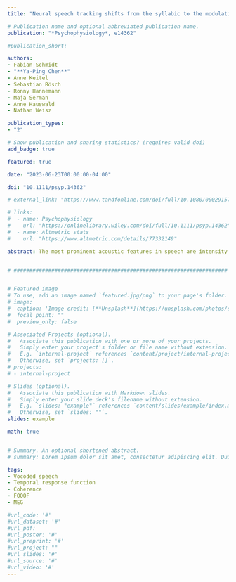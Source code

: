 ```yaml
---
title: "Neural speech tracking shifts from the syllabic to the modulation rate of speech as intelligibility decreases"

# Publication name and optional abbreviated publication name.
publication: "*Psychophysiology*, e14362"

#publication_short: 

authors:
- Fabian Schmidt
- "**Ya-Ping Chen**"
- Anne Keitel
- Sebastian Rösch
- Ronny Hannemann
- Maja Serman
- Anne Hauswald
- Nathan Weisz

publication_types:
- "2"

# Show publication and sharing statistics? (requires valid doi)
add_badge: true

featured: true

date: "2023-06-23T00:00:00-04:00"

doi: "10.1111/psyp.14362"

# external_link: "https://www.tandfonline.com/doi/full/10.1080/00029157.2016.1225252"

# links: 
#  - name: Psychophysiology
#    url: "https://onlinelibrary.wiley.com/doi/full/10.1111/psyp.14362"
#  - name: Altmetric stats
#    url: "https://www.altmetric.com/details/77332149"

abstract: The most prominent acoustic features in speech are intensity modulations, represented by the amplitude envelope of speech. Synchronization of neural activity with these modulations supports speech comprehension. As the acoustic modulation of speech is related to the production of syllables, investigations of neural speech tracking commonly do not distinguish between lower-level acoustic (envelope modulation) and higher-level linguistic (syllable rate) information. Here we manipulated speech intelligibility using noise-vocoded speech and investigated the spectral dynamics of neural speech processing, across two studies at cortical and subcortical levels of the auditory hierarchy, using magnetoencephalography. Overall, cortical regions mostly track the syllable rate, whereas subcortical regions track the acoustic envelope. Furthermore, with less intelligible speech, tracking of the modulation rate becomes more dominant. Our study highlights the importance of distinguishing between envelope modulation and syllable rate and provides novel possibilities to better understand differences between auditory processing and speech/language processing disorders.


# ####################################################################


# Featured image
# To use, add an image named `featured.jpg/png` to your page's folder. 
# image:
#  caption: 'Image credit: [**Unsplash**](https://unsplash.com/photos/s9CC2SKySJM)'
#  focal_point: ""
#  preview_only: false

# Associated Projects (optional).
#   Associate this publication with one or more of your projects.
#   Simply enter your project's folder or file name without extension.
#   E.g. `internal-project` references `content/project/internal-project/index.md`.
#   Otherwise, set `projects: []`.
# projects:
# - internal-project

# Slides (optional).
#   Associate this publication with Markdown slides.
#   Simply enter your slide deck's filename without extension.
#   E.g. `slides: "example"` references `content/slides/example/index.md`.
#   Otherwise, set `slides: ""`.
slides: example

math: true


# Summary. An optional shortened abstract.
# summary: Lorem ipsum dolor sit amet, consectetur adipiscing elit. Duis posuere tellus ac convallis placerat. Proin tincidunt magna sed ex sollicitudin condimentum.

tags: 
- Vocoded speech 
- Temporal response function
- Coherence
- FOOOF
- MEG

#url_code: '#'
#url_dataset: '#'
#url_pdf: 
#url_poster: '#'
#url_preprint: '#'
#url_project: ""
#url_slides: '#'
#url_source: '#'
#url_video: '#'
---
```

